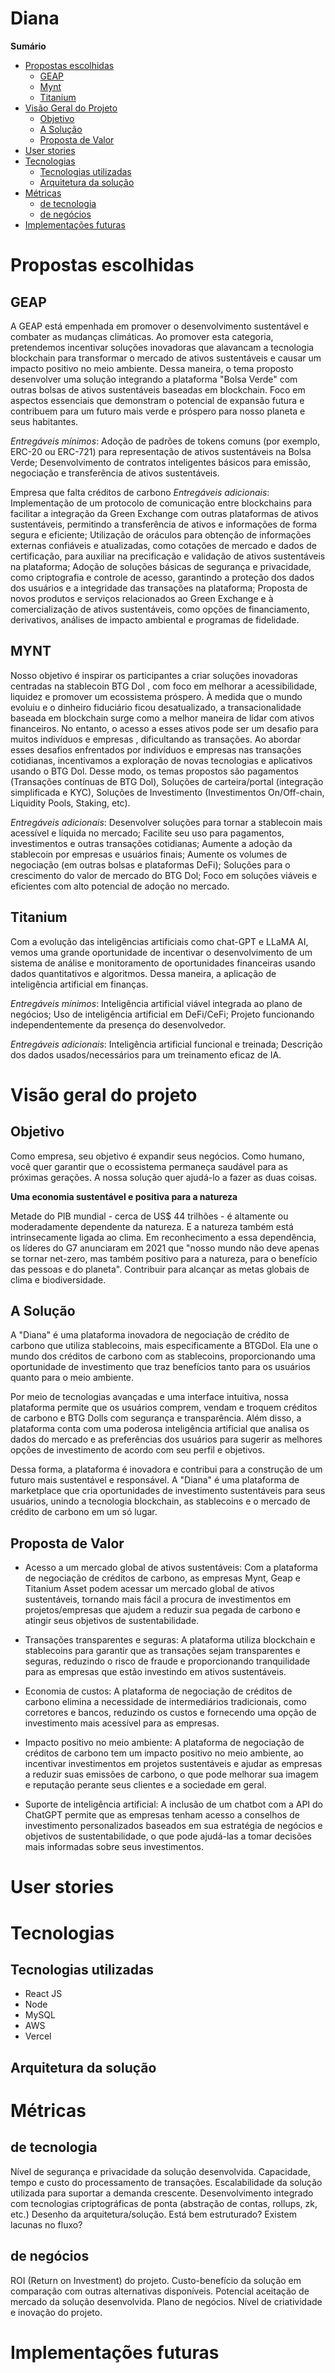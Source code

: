 # Diana

**Sumário**
- [Propostas escolhidas](#propostas-escolhidas)
  - [GEAP](#geap)
  - [Mynt](#mynt)
  - [Titanium](#titanium)
- [Visão Geral do Projeto](#visão-geral-do-projeto)
  - [Objetivo](#objetivo)
  - [A Solução](#a-solução)
  - [Proposta de Valor](#proposta-de-valor)
- [User stories](#user-stories)
- [Tecnologias](#tecnologias)
  - [Tecnologias utilizadas](#tecnologias-utilizadas)
  - [Arquitetura da solução](#arquitetura-da-solução)
- [Métricas](#métricas)
  - [de tecnologia](#de-tecnologia)
  - [de negócios](#de-negócios)
- [Implementações futuras](#implementações-futuras)

# Propostas escolhidas

## GEAP

A GEAP está empenhada em promover o desenvolvimento sustentável e combater as mudanças climáticas. Ao promover esta categoria, pretendemos incentivar soluções inovadoras que alavancam a tecnologia blockchain para transformar o mercado de ativos sustentáveis e causar um impacto positivo no meio ambiente. Dessa maneira, o tema proposto desenvolver uma solução integrando a plataforma "Bolsa Verde" com outras bolsas de ativos sustentáveis baseadas em blockchain. Foco em aspectos essenciais que demonstram o potencial de expansão futura e contribuem para um futuro mais verde e próspero para nosso planeta e seus habitantes.

*Entregáveis mínimos*: Adoção de padrões de tokens comuns (por exemplo, ERC-20 ou ERC-721) para representação de ativos sustentáveis na Bolsa Verde; Desenvolvimento de contratos inteligentes básicos para emissão, negociação e transferência de ativos sustentáveis.

Empresa que falta créditos de carbono 
*Entregáveis adicionais*: Implementação de um protocolo de comunicação entre blockchains para facilitar a integração da Green Exchange com outras plataformas de ativos sustentáveis, permitindo a transferência de ativos e informações de forma segura e eficiente; Utilização de oráculos para obtenção de informações externas confiáveis e atualizadas, como cotações de mercado e dados de certificação, para auxiliar na precificação e validação de ativos sustentáveis na plataforma; Adoção de soluções básicas de segurança e privacidade, como criptografia e controle de acesso, garantindo a proteção dos dados dos usuários e a integridade das transações na plataforma; Proposta de novos produtos e serviços relacionados ao Green Exchange e à comercialização de ativos sustentáveis, como opções de financiamento, derivativos, análises de impacto ambiental e programas de fidelidade.

## MYNT

Nosso objetivo é inspirar os participantes a criar soluções inovadoras centradas na stablecoin BTG Dol , com foco em melhorar a acessibilidade, liquidez e promover um ecossistema próspero. À medida que o mundo evoluiu e o dinheiro fiduciário ficou desatualizado, a transacionalidade baseada em blockchain surge como a melhor maneira de lidar com ativos financeiros. No entanto, o acesso a esses ativos pode ser um desafio para muitos indivíduos e empresas , dificultando as transações. Ao abordar esses desafios enfrentados por indivíduos e empresas nas transações cotidianas, incentivamos a exploração de novas tecnologias e aplicativos usando o BTG Dol. Desse modo, os temas propostos são pagamentos (Transações contínuas de BTG Dol), Soluções de carteira/portal (integração simplificada e KYC), Soluções de Investimento (Investimentos On/Off-chain, Liquidity Pools, Staking, etc).

*Entregáveis adicionais*: Desenvolver soluções para tornar a stablecoin mais acessível e líquida no mercado; Facilite seu uso para pagamentos, investimentos e outras transações cotidianas; Aumente a adoção da stablecoin por empresas e usuários finais; Aumente os volumes de negociação (em outras bolsas e plataformas DeFi); Soluções para o crescimento do valor de mercado do BTG Dol; Foco em soluções viáveis e eficientes com alto potencial de adoção no mercado.

## Titanium

Com a evolução das inteligências artificiais como chat-GPT e LLaMA AI, vemos uma grande oportunidade de incentivar o desenvolvimento de um sistema de análise e monitoramento de oportunidades financeiras usando dados quantitativos e algoritmos. Dessa maneira, a aplicação de inteligência artificial em finanças.

*Entregáveis mínimos*: Inteligência artificial viável integrada ao plano de negócios; Uso de inteligência artificial em DeFi/CeFi; Projeto funcionando independentemente da presença do desenvolvedor.

*Entregáveis adicionais*: Inteligência artificial funcional e treinada; Descrição dos dados usados/necessários para um treinamento eficaz de IA. 

# Visão geral do projeto

## Objetivo

Como empresa, seu objetivo é expandir seus negócios. 
Como humano, você quer garantir que o ecossistema permaneça saudável para as próximas gerações.
A nossa solução quer ajudá-lo a fazer as duas coisas. 
  
**Uma economia sustentável e positiva para a natureza**

Metade do PIB mundial - cerca de US$ 44 trilhões - é altamente ou moderadamente dependente da natureza. E a natureza também está intrinsecamente ligada ao clima. Em reconhecimento a essa dependência, os líderes do G7 anunciaram em 2021 que "nosso mundo não deve apenas se tornar net-zero, mas também positivo para a natureza, para o benefício das pessoas e do planeta". Contribuir para alcançar as metas globais de clima e biodiversidade.

## A Solução 

A "Diana" é uma plataforma inovadora de negociação de crédito de carbono que utiliza stablecoins, mais especificamente a BTGDol. Ela une o mundo dos créditos de carbono com as stablecoins, proporcionando uma oportunidade de investimento que traz benefícios tanto para os usuários quanto para o meio ambiente.

Por meio de tecnologias avançadas e uma interface intuitiva, nossa plataforma permite que os usuários comprem, vendam e troquem créditos de carbono e BTG Dolls com segurança e transparência. Além disso, a plataforma conta com uma poderosa inteligência artificial que analisa os dados do mercado e as preferências dos usuários para sugerir as melhores opções de investimento de acordo com seu perfil e objetivos.

Dessa forma, a plataforma é inovadora e contribui para a construção de um futuro mais sustentável e responsável. A "Diana" é uma plataforma de marketplace que cria oportunidades de investimento sustentáveis para seus usuários, unindo a tecnologia blockchain, as stablecoins e o mercado de crédito de carbono em um só lugar.

## Proposta de Valor 

- Acesso a um mercado global de ativos sustentáveis: Com a plataforma de negociação de créditos de carbono, as empresas Mynt, Geap e Titanium Asset podem acessar um mercado global de ativos sustentáveis, tornando mais fácil a procura de investimentos em projetos/empresas que ajudem a reduzir sua pegada de carbono e atingir seus objetivos de sustentabilidade.

- Transações transparentes e seguras: A plataforma utiliza blockchain e stablecoins para garantir que as transações sejam transparentes e seguras, reduzindo o risco de fraude e proporcionando tranquilidade para as empresas que estão investindo em ativos sustentáveis.

- Economia de custos: A plataforma de negociação de créditos de carbono elimina a necessidade de intermediários tradicionais, como corretores e bancos, reduzindo os custos e fornecendo uma opção de investimento mais acessível para as empresas.

- Impacto positivo no meio ambiente: A plataforma de negociação de créditos de carbono tem um impacto positivo no meio ambiente, ao incentivar investimentos em projetos sustentáveis e ajudar as empresas a reduzir suas emissões de carbono, o que pode melhorar sua imagem e reputação perante seus clientes e a sociedade em geral.

- Suporte de inteligência artificial: A inclusão de um chatbot com a API do ChatGPT permite que as empresas tenham acesso a conselhos de investimento personalizados baseados em sua estratégia de negócios e objetivos de sustentabilidade, o que pode ajudá-las a tomar decisões mais informadas sobre seus investimentos.

# User stories

# Tecnologias

## Tecnologias utilizadas
- React JS
- Node 
- MySQL
- AWS
- Vercel 

## Arquitetura da solução

# Métricas

## de tecnologia
Nível de segurança e privacidade da solução desenvolvida.
Capacidade, tempo e custo do processamento de transações.
Escalabilidade da solução utilizada para suportar a demanda crescente.
Desenvolvimento integrado com tecnologias criptográficas de ponta (abstração de contas, rollups, zk, etc.)
Desenho da arquitetura/solução. Está bem estruturado? Existem lacunas no fluxo?

## de negócios

ROI (Return on Investment) do projeto.
Custo-benefício da solução em comparação com outras alternativas disponíveis.
Potencial aceitação de mercado da solução desenvolvida.
Plano de negócios.
Nível de criatividade e inovação do projeto.

# Implementações futuras
